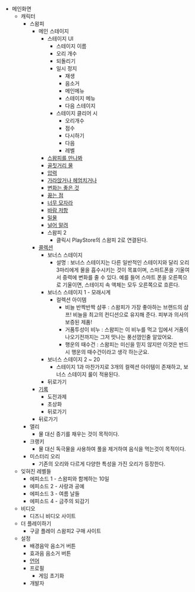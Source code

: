 ﻿* 메인화면
  * 캐릭터
    * 스왐피
      * 메인 스테이지
        * 스테이지 UI
          * 스테이지 이름
          * 오리 개수
          * 되돌리기
          * 일시 정지
            * 재생
            * 음소거
            * 메인메뉴
            * 스테이지 메뉴
            * 다음 스테이지
          * 스테이지 클리어 시
            * 오리개수
            * 점수
            * 다시하기
            * 다음
            * 레벨
        * [스왐피를 만나봐](https://github.com/Pneum4/UOS-CatLovingParty/blob/develop/스왐피_역기획서/스왐피_스테이지/스왐피를_만나봐.md)
        * [골칫거리 물](https://github.com/Pneum4/UOS-CatLovingParty/blob/develop/스왐피_역기획서/스왐피_스테이지/골칫거리_물.md)
        * [압력](https://github.com/Pneum4/UOS-CatLovingParty/blob/develop/스왐피_역기획서/스왐피_스테이지/압력.md)
        * [가라앉거나 헤엄치거나](https://github.com/Pneum4/UOS-CatLovingParty/blob/develop/스왐피_역기획서/스왐피_스테이지/가라앉거나_헤엄치거나.md)
        * [변화는 좋은 것](https://github.com/Pneum4/UOS-CatLovingParty/blob/develop/스왐피_역기획서/스왐피_스테이지/변화는_좋은_것.md)
        * [끓는 점](https://github.com/Pneum4/UOS-CatLovingParty/blob/develop/스왐피_역기획서/스왐피_스테이지/끓는_점.md)
        * [너무 모자라](https://github.com/Pneum4/UOS-CatLovingParty/blob/develop/스왐피_역기획서/스왐피_스테이지/너무_모자라.md)
        * [바람 저항](https://github.com/Pneum4/UOS-CatLovingParty/blob/develop/스왐피_역기획서/스왐피_스테이지/바람_저항.md)
        * [밀물](https://github.com/Pneum4/UOS-CatLovingParty/blob/develop/스왐피_역기획서/스왐피_스테이지/밀물.md)
        * [널어 말려](https://github.com/Pneum4/UOS-CatLovingParty/blob/develop/스왐피_역기획서/스왐피_스테이지/널어_말려.md)
        * 스왐피 2
          * 클릭시 PlayStore의 스왐피 2로 연결된다.
      * [콜렉션](https://github.com/Pneum4/UOS-CatLovingParty/blob/master/스왐피_역기획서/컬렉션.md)
        * 보너스 스테이지
          * 설명 : 보너스 스테이지는 다른 일반적인 스테이지와 달리 오리 3마리에게 물을 흡수시키는 것이 목표이며, 스마트폰을 기울여서 중력에 변화를 줄 수 있다. 예를 들어 스마트 폰을 오른쪽으로 기울이면, 스테이지 속 액체는 모두 오른쪽으로 흐른다.
        * 보너스 스테이지 1 - 모래시계
          * 컬렉션 아이템
            * 비늘 반짝반짝 샴푸 : 스왐피가 가장 좋아하는 브랜드의 샴프! 비늘을 최고의 컨디션으로 유지해 준다. 피부과 의사의 보증된 제품!
            * 거품투성이 비누 : 스왐피는 이 비누를 먹고 입에서 거품이 나오기전까지는 그저 맛나는 풍선껌인줄 알았어요.
            * 행운의 때수건 : 스왐피는 미신을 믿지 않지만 이것은 반드시 행운의 때수건이라고 생각 하는군요.
        * 보너스 스테이지 2 ~ 20
          * 스테이지 1과 마찬가지로 3개의 컬렉션 아이템이 존재하고, 보너스 스테이지 룰이 적용된다.
        * 뒤로가기
      * [기록](https://github.com/Pneum4/UOS-CatLovingParty/blob/master/스왐피_역기획서/기록.md)
        * 도전과제
        * 초상화
        * 뒤로가기
      * 뒤로가기
    * 앨리
      * 물 대신 증기를 채우는 것이 목적이다.
    * 크랭키
      * 물 대신 독극물을 사용하여 풀을 제거하여 음식을 먹는것이 목적이다.
    * 미스터리 오리
      * 기존의 오리와 다르게 다양한 특성을 가진 오리가 등장한다.
  * 잊혀진 레벨들
    * 에피소드 1 - 스왐피와 함께하는 10일
    * 에피소드 2 - 사랑과 공예
    * 에피소드 3 - 여름 날들
    * 에피소드 4 - 금주의 되감기
  * 비디오
    * 디즈니 비디오 사이트
  * 더 플레이하기
    * 구글 플레이 스왐피2 구매 사이트
  * 설정
    * 배경음악 음소거 버튼
    * 효과음 음소거 버튼
    * [언어](https://github.com/Pneum4/UOS-CatLovingParty/blob/master/스왐피_역기획서/언어.md)
    * 프로필
      * 게임 초기화
    * 개발자
